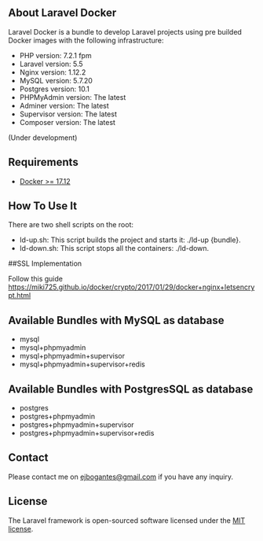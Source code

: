 ## About Laravel Docker

Laravel Docker is a bundle to develop Laravel projects using pre builded Docker images with the following infrastructure:

- PHP version:        7.2.1 fpm
- Laravel version:    5.5
- Nginx version:      1.12.2
- MySQL version:      5.7.20
- Postgres version:   10.1
- PHPMyAdmin version: The latest
- Adminer version:    The latest
- Supervisor version: The latest
- Composer version:   The latest

(Under development)

## Requirements

- [Docker >= 17.12](https://www.docker.com/)

## How To Use It

There are two shell scripts on the root:

- ld-up.sh:     This script builds the project and starts it: ./ld-up {bundle}.
- ld-down.sh:   This script stops all the containers: ./ld-down.

##SSL Implementation

Follow this guide
https://miki725.github.io/docker/crypto/2017/01/29/docker+nginx+letsencrypt.html

## Available Bundles with MySQL as database

- mysql
- mysql+phpmyadmin
- mysql+phpmyadmin+supervisor
- mysql+phpmyadmin+supervisor+redis


## Available Bundles with PostgresSQL as database

- postgres
- postgres+phpmyadmin
- postgres+phpmyadmin+supervisor
- postgres+phpmyadmin+supervisor+redis

## Contact

Please contact me on <ejbogantes@gmail.com> if you have any inquiry.

## License

The Laravel framework is open-sourced software licensed under the [MIT license](https://opensource.org/licenses/MIT).


 